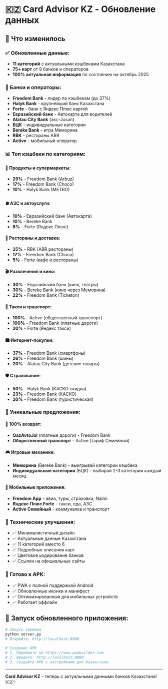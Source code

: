 # 🇰🇿 Card Advisor KZ - Обновление данных

## 🔄 Что изменилось

### ✅ **Обновленные данные**:
- **11 категорий** с актуальными кэшбеками Казахстана
- **75+ карт** от 9 банков и операторов
- **100% актуальная информация** по состоянию на октябрь 2025

### 🏦 **Банки и операторы**:
- **Freedom Bank** - лидер по кэшбекам (до 37%)
- **Halyk Bank** - крупнейший банк Казахстана
- **Forte** - банк с Яндекс Плюс картой
- **Евразийский банк** - Автокарта для водителей
- **Alatau City Bank** (экс-Jusan)
- **БЦК** - индивидуальные категории
- **Bereke Bank** - игра Меморина
- **RBK** - рестораны ABR
- **Active** - мобильный оператор

### 📊 **Топ кэшбеки по категориям**:

#### 🛒 **Продукты и супермаркеты**:
- **29%** - Freedom Bank (Arbuz)
- **17%** - Freedom Bank (Choco)
- **10%** - Halyk Bank (METRO)

#### ⛽ **АЗС и автоуслуги**:
- **10%** - Евразийский банк (Автокарта)
- **10%** - Bereke Bank
- **8%** - Forte (Яндекс Плюс)

#### 🍕 **Рестораны и доставка**:
- **25%** - RBK (ABR рестораны)
- **17%** - Freedom Bank (Choco)
- **5%** - Forte (кафе и рестораны)

#### 🎬 **Развлечения и кино**:
- **30%** - Евразийский банк (кино, театры)
- **30%** - Bereke Bank (кино через Меморина)
- **22%** - Freedom Bank (Ticketon)

#### 🚕 **Такси и транспорт**:
- **100%** - Active (общественный транспорт)
- **100%** - Freedom Bank (платные дороги)
- **20%** - Forte (Яндекс такси)

#### 🛍️ **Интернет-покупки**:
- **37%** - Freedom Bank (смартфоны)
- **26%** - Freedom Bank (шины)
- **20%** - Alatau City Bank (детские товары)

#### 🛡️ **Страхование**:
- **50%** - Halyk Bank (КАСКО скидка)
- **23%** - Freedom Bank (КАСКО)
- **20%** - Freedom Bank (туристическая)

### 🎯 **Уникальные предложения**:

#### 💯 **100% возврат**:
- **QazAvtoJol** (платные дороги) - Freedom Bank
- **Общественный транспорт** - Active (тариф Семейный)

#### 🎮 **Игровые механики**:
- **Меморина** (Bereke Bank) - выигрывай категории кэшбека
- **Индивидуальные категории** (БЦК) - выбирай 2-3 категории каждый месяц

#### 📱 **Мобильные приложения**:
- **Freedom App** - авиа, туры, страховка, Naimi
- **Яндекс Плюс Forte** - такси, еда, АЗС
- **Active Семейный** - коммуналка и транспорт

### 🔧 **Технические улучшения**:
- ✅ Минималистичный дизайн
- ✅ Актуальные данные Казахстана
- ✅ 11 категорий вместо 6
- ✅ Подробные описания карт
- ✅ Цветовое кодирование банков
- ✅ Ссылки на официальные сайты

### 📱 **Готово к APK**:
- ✅ PWA с полной поддержкой Android
- ✅ Обновленные иконки и манифест
- ✅ Оптимизированный для мобильных устройств
- ✅ Работает оффлайн

## 🚀 **Запуск обновленного приложения**:

```bash
# Запуск сервера
python server.py
# Откройте: http://localhost:8080

# Создание APK
# 1. Перейдите на https://www.pwabuilder.com
# 2. Введите: http://localhost:8080
# 3. Создайте APK с настройками для Казахстана
```

---

**Card Advisor KZ** - теперь с актуальными данными банков Казахстана! 🇰🇿✨